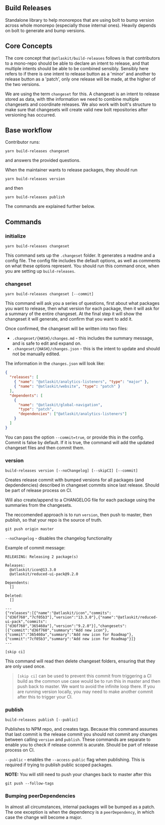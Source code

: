 ## Build Releases

Standalone library to help monorepos that are using bolt to bump version across whole monorepo (especially those internal ones). Heavily depends on bolt to generate and bump versions.

## Core Concepts

The core concept that `@atlaskit/build-releases` follows is that contributors to a mono-repo should be able to declare an intent to release, and that multiple intents should be able to be combined sensibly. Sensibly here refers to if there is one intent to release button as a 'minor' and another to release button as a 'patch', only one release will be made, at the higher of the two versions.

We are using the term `changeset` for this. A changeset is an intent to release stored as data, with tthe information we need to combine multiple changesets and coordinate releases. We also work with bolt's structure to make sure that changesets will create valid new bolt repositories after versioning has occurred.

## Base workflow

Contributor runs:

```
yarn build-releases changeset
```

and answers the provided questions.

When the maintainer wants to release packages, they should run

```
yarn build-releases version
```

and then

```
yarn build-releases publish
```

The commands are explained further below.

## Commands

### initialize

```
yarn build-releases changeset
```

This command sets up the `.changeset` folder. It generates a readme and a config file. The config file includes the default options, as well as comments on what these options represent. You should run this command once, when you are setting up `build-releases`.

### changeset

```
yarn build-releases changeset [--commit]
```

This command will ask you a series of questions, first about what packages you want to release, then what version for each package, then it will ask for a summary of the entire changeset. At the final step it will show the changeset it will generate, and confirm that you want to add it.

Once confirmed, the changeset will be written into two files:

- `.changeset/{HASH}/changes.md` - this includes the summary message, and is safe to edit and expand on.
- `.changeset/{HASH}/changes.json` - this is the intent to update and should not be manually edited.

The information in the `changes.json` will look like:

```json
{
  "releases": [
    { "name": "@atlaskit/analytics-listeners", "type": "major" },
    { "name": "@atlaskit/website", "type": "patch" }
  ],
  "dependents": [
    {
      "name": "@atlaskit/global-navigation",
      "type": "patch",
      "dependencies": ["@atlaskit/analytics-listeners"]
    }
  ]
}
```

You can pass the option `--commit=true`, or provide this in the config. Commit is false by default. If it is true, the command will add the updated changeset files and then commit them.

### version

```
build-releases version [--noChangelog] [--skipCI] [--commit]
```

Creates release commit with bumped versions for all packages (and depdendencies) described in changeset commits since last release. Should be part of release process on CI.

Will also create/append to a CHANGELOG file for each package using the summaries from the changesets.

The reccomended approach is to run `version`, then push to master, then publish, so that your repo is the source of truth.

```
git push origin master
```

`--noChangelog` - disables the changelog functionality

Example of commit message:

```
RELEASING: Releasing 2 package(s)

Releases:
  @atlaskit/icon@13.3.0
  @atlaskit/reduced-ui-pack@9.2.0

Dependents:
  []

Deleted:
  []

---
{"releases":[{"name":"@atlaskit/icon","commits":["d36f760","7cf05b3"],"version":"13.3.0"},{"name":"@atlaskit/reduced-ui-pack","commits":["d36f760","365460a"],"version":"9.2.0"}],"changesets":[{"commit":"d36f760","summary":"Add new icon"},{"commit":"365460a","summary":"Add new icon for Roadmap"},{"commit":"7cf05b3","summary":"Add new icon for Roadmap"}]}
---

[skip ci]
```

This command will read then delete changeset folders, ensuring that they are only used once.

> `[skip ci]` can be used to prevent this commit from triggering a CI build as the common use case would be to run this in master and then push back to master. We want to avoid the infinite loop there. If you are running version locally, you may need to make another commit after this to trigger your CI.

### publish

```
build-releases publish [--public]
```

Publishes to NPM repo, and creates tags. Because this command assumes that last commit is the release commit you should not commit any changes between calling `version` and `publish`. These commands are separate to enable you to check if release commit is acurate. Should be part of release process on CI.

`--public` - enables the `--access-public` flag when publishing. This is required if trying to publish public scoped packages.

**NOTE:** You will still need to push your changes back to master after this

```
git push --follow-tags
```

### Bumping peerDependencies

In almost all circumstances, internal packages will be bumped as a patch. The one exception is when the dependency is a `peerDependency`, in which case the change will become a major.
